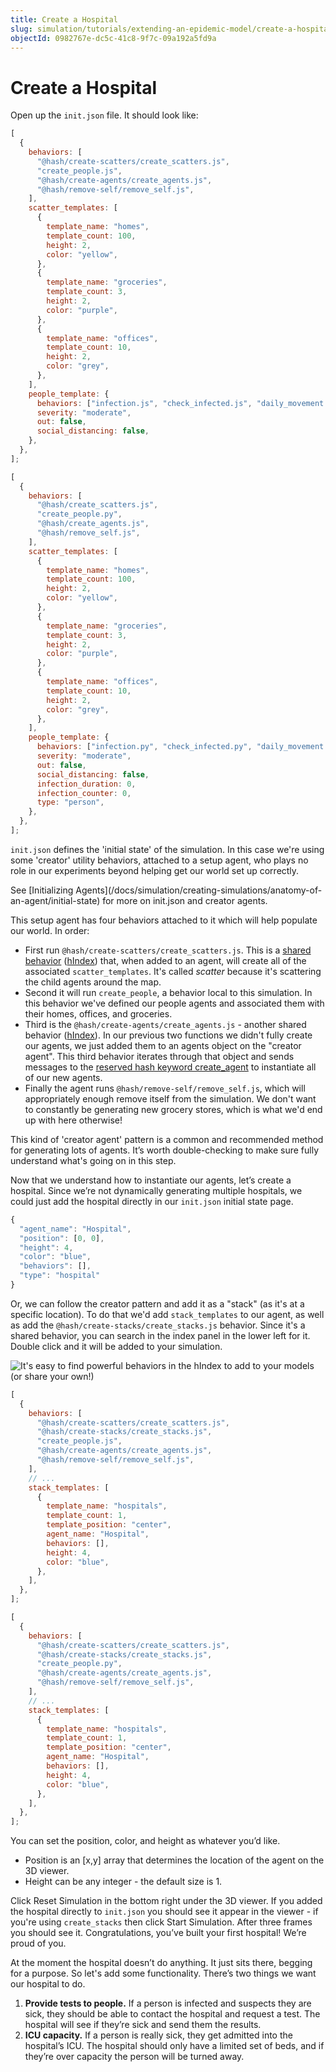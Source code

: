 ```yaml
---
title: Create a Hospital
slug: simulation/tutorials/extending-an-epidemic-model/create-a-hospital
objectId: 0982767e-dc5c-41c8-9f7c-09a192a5fd9a
---
```


# Create a Hospital

Open up the `init.json` file. It should look like:

<Tabs>
<Tab title="JavaScript" >

```javascript
[
  {
    behaviors: [
      "@hash/create-scatters/create_scatters.js",
      "create_people.js",
      "@hash/create-agents/create_agents.js",
      "@hash/remove-self/remove_self.js",
    ],
    scatter_templates: [
      {
        template_name: "homes",
        template_count: 100,
        height: 2,
        color: "yellow",
      },
      {
        template_name: "groceries",
        template_count: 3,
        height: 2,
        color: "purple",
      },
      {
        template_name: "offices",
        template_count: 10,
        height: 2,
        color: "grey",
      },
    ],
    people_template: {
      behaviors: ["infection.js", "check_infected.js", "daily_movement.js"],
      severity: "moderate",
      out: false,
      social_distancing: false,
    },
  },
];
```

</Tab>

<Tab title="Python" >

```javascript
[
  {
    behaviors: [
      "@hash/create_scatters.js",
      "create_people.py",
      "@hash/create_agents.js",
      "@hash/remove_self.js",
    ],
    scatter_templates: [
      {
        template_name: "homes",
        template_count: 100,
        height: 2,
        color: "yellow",
      },
      {
        template_name: "groceries",
        template_count: 3,
        height: 2,
        color: "purple",
      },
      {
        template_name: "offices",
        template_count: 10,
        height: 2,
        color: "grey",
      },
    ],
    people_template: {
      behaviors: ["infection.py", "check_infected.py", "daily_movement.py"],
      severity: "moderate",
      out: false,
      social_distancing: false,
      infection_duration: 0,
      infection_counter: 0,
      type: "person",
    },
  },
];
```

</Tab>
</Tabs>

`init.json` defines the 'initial state' of the simulation. In this case we're using some 'creator' utility behaviors, attached to a setup agent, who plays no role in our experiments beyond helping get our world set up correctly.

<Hint style="info">
See [Initializing Agents](/docs/simulation/creating-simulations/anatomy-of-an-agent/initial-state) for more on init.json and creator agents.
</Hint>

This setup agent has four behaviors attached to it which will help populate our world. In order:

- First run `@hash/create-scatters/create_scatters.js`. This is a [shared behavior](/docs/simulation/creating-simulations/behaviors/) \([hIndex](/@hash/create-scatters)\) that, when added to an agent, will create all of the associated `scatter_templates`. It's called _scatter_ because it's scattering the child agents around the map.
- Second it will run `create_people`, a behavior local to this simulation. In this behavior we've defined our people agents and associated them with their homes, offices, and groceries.
- Third is the `@hash/create-agents/create_agents.js` - another shared behavior \([hIndex](/@hash/create-agents)\). In our previous two functions we didn't fully create our agents, we just added them to an agents object on the "creator agent". This third behavior iterates through that object and sends messages to the [reserved hash keyword create_agent](/docs/simulation/creating-simulations/agent-messages/built-in-message-handlers) to instantiate all of our new agents.
- Finally the agent runs `@hash/remove-self/remove_self.js`, which will appropriately enough remove itself from the simulation. We don't want to constantly be generating new grocery stores, which is what we'd end up with here otherwise!

This kind of 'creator agent' pattern is a common and recommended method for generating lots of agents. It’s worth double-checking to make sure fully understand what's going on in this step.

Now that we understand how to instantiate our agents, let’s create a hospital. Since we’re not dynamically generating multiple hospitals, we could just add the hospital directly in our `init.json` initial state page.

```javascript
{
  "agent_name": "Hospital",
  "position": [0, 0],
  "height": 4,
  "color": "blue",
  "behaviors": [],
  "type": "hospital"
}
```

Or, we can follow the creator pattern and add it as a "stack" \(as it's at a specific location\). To do that we'd add `stack_templates` to our agent, as well as add the `@hash/create-stacks/create_stacks.js` behavior. Since it's a shared behavior, you can search in the index panel in the lower left for it. Double click and it will be added to your simulation.

![It's easy to find powerful behaviors in the hIndex to add to your models (or share your own!) ](https://cdn-us1.hash.ai/site/docs/screen-shot-2020-04-02-at-9.48.14-pm.png)

<Tabs>
<Tab title="JavaScript" >

```javascript
[
  {
    behaviors: [
      "@hash/create-scatters/create_scatters.js",
      "@hash/create-stacks/create_stacks.js",
      "create_people.js",
      "@hash/create-agents/create_agents.js",
      "@hash/remove-self/remove_self.js",
    ],
    // ...
    stack_templates: [
      {
        template_name: "hospitals",
        template_count: 1,
        template_position: "center",
        agent_name: "Hospital",
        behaviors: [],
        height: 4,
        color: "blue",
      },
    ],
  },
];
```

</Tab>

<Tab title="Python" >

```javascript
[
  {
    behaviors: [
      "@hash/create-scatters/create_scatters.js",
      "@hash/create-stacks/create_stacks.js",
      "create_people.py",
      "@hash/create-agents/create_agents.js",
      "@hash/remove-self/remove_self.js",
    ],
    // ...
    stack_templates: [
      {
        template_name: "hospitals",
        template_count: 1,
        template_position: "center",
        agent_name: "Hospital",
        behaviors: [],
        height: 4,
        color: "blue",
      },
    ],
  },
];
```

</Tab>
</Tabs>

You can set the position, color, and height as whatever you’d like.

- Position is an \[x,y\] array that determines the location of the agent on the 3D viewer.
- Height can be any integer - the default size is 1.

Click Reset Simulation in the bottom right under the 3D viewer. If you added the hospital directly to `init.json` you should see it appear in the viewer - if you're using `create_stacks` then click Start Simulation. After three frames you should see it. Congratulations, you’ve built your first hospital! We’re proud of you.

At the moment the hospital doesn’t do anything. It just sits there, begging for a purpose. So let's add some functionality. There’s two things we want our hospital to do.

1. **Provide tests to people.** If a person is infected and suspects they are sick, they should be able to contact the hospital and request a test. The hospital will see if they’re sick and send them the results.
1. **ICU capacity.** If a person is really sick, they get admitted into the hospital’s ICU. The hospital should only have a limited set of beds, and if they’re over capacity the person will be turned away.
